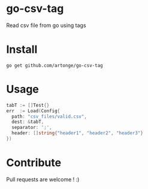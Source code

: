 # go-csv-tag
Read csv file from go using tags

# Install
`go get github.com/artonge/go-csv-tag`

# Usage
```go
tabT := []Test{}
err  := Load(Config{
  path: "csv_files/valid.csv",
  dest: &tabT,
  separator: ';',
  header: []string{"header1", "header2", "header3"}
})
```

# Contribute
Pull requests are welcome ! :)
